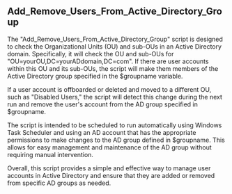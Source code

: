 Add_Remove_Users_From_Active_Directory_Group
-------------------------------------

The "Add_Remove_Users_From_Active_Directory_Group" script is designed to check the Organizational Units (OU) and sub-OUs in an Active Directory domain. Specifically, it will check the OU and sub-OUs for "OU=yourOU,DC=yourADdomain,DC=com". If there are user accounts within this OU and its sub-OUs, the script will make them members of the Active Directory group specified in the $groupname variable.

If a user account is offboarded or deleted and moved to a different OU, such as "Disabled Users," the script will detect this change during the next run and remove the user's account from the AD group specified in $groupname.

The script is intended to be scheduled to run automatically using Windows Task Scheduler and using an AD account that has the appropriate permissions to make changes to the AD group defined in $groupname. This allows for easy management and maintenance of the AD group without requiring manual intervention.

Overall, this script provides a simple and effective way to manage user accounts in Active Directory and ensure that they are added or removed from specific AD groups as needed.
